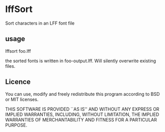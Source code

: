 lffSort
=======

Sort characters in an LFF font file

usage
-----

lffsort foo.lff

the sorted fonts is written in foo-output.lff. Will silently overwrite existing files.

Licence
-------
You can use, modify and freely redistribute this program according to BSD or MIT licenses.

THIS SOFTWARE IS PROVIDED ``AS IS'' AND WITHOUT ANY EXPRESS OR
IMPLIED WARRANTIES, INCLUDING, WITHOUT LIMITATION, THE IMPLIED
WARRANTIES OF MERCHANTABILITY AND FITNESS FOR A PARTICULAR PURPOSE.
